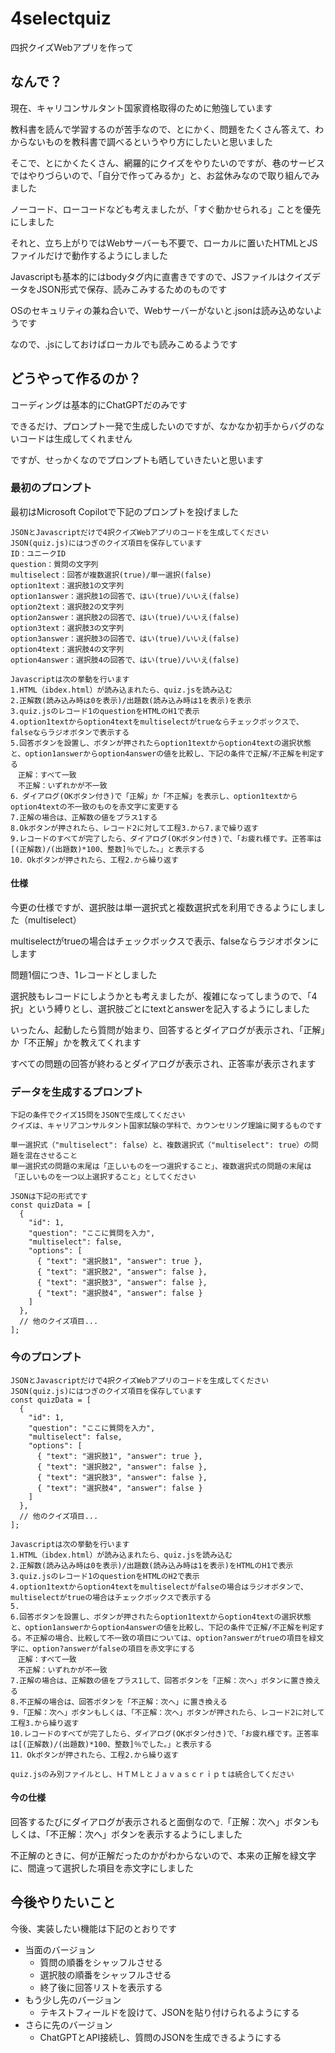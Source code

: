 # 4selectquiz
四択クイズWebアプリを作って

## なんで？
現在、キャリコンサルタント国家資格取得のために勉強しています

教科書を読んで学習するのが苦手なので、とにかく、問題をたくさん答えて、わからないものを教科書で調べるというやり方にしたいと思いました

そこで、とにかくたくさん、網羅的にクイズをやりたいのですが、巷のサービスではやりづらいので、「自分で作ってみるか」と、お盆休みなので取り組んでみました

ノーコード、ローコードなども考えましたが、「すぐ動かせられる」ことを優先にしました

それと、立ち上がりではWebサーバーも不要で、ローカルに置いたHTMLとJSファイルだけで動作するようにしました

Javascriptも基本的にはbodyタグ内に直書きですので、JSファイルはクイズデータをJSON形式で保存、読みこみするためのものです

OSのセキュリティの兼ね合いで、Webサーバーがないと.jsonは読み込めないようです

なので、.jsにしておけばローカルでも読みこめるようです

## どうやって作るのか？
コーディングは基本的にChatGPTだのみです

できるだけ、プロンプト一発で生成したいのですが、なかなか初手からバグのないコードは生成してくれません

ですが、せっかくなのでプロンプトも晒していきたいと思います

### 最初のプロンプト
最初はMicrosoft Copilotで下記のプロンプトを投げました
```
JSONとJavascriptだけで4択クイズWebアプリのコードを生成してください
JSON(quiz.js)にはつぎのクイズ項目を保存しています
ID：ユニークID
question：質問の文字列
multiselect：回答が複数選択(true)/単一選択(false)
option1text：選択肢1の文字列
option1answer：選択肢1の回答で、はい(true)/いいえ(false)
option2text：選択肢2の文字列
option2answer：選択肢2の回答で、はい(true)/いいえ(false)
option3text：選択肢3の文字列
option3answer：選択肢3の回答で、はい(true)/いいえ(false)
option4text：選択肢4の文字列
option4answer：選択肢4の回答で、はい(true)/いいえ(false)

Javascriptは次の挙動を行います
1.HTML（ibdex.html）が読み込まれたら、quiz.jsを読み込む
2.正解数(読み込み時は0を表示)/出題数(読み込み時は1を表示)を表示
3.quiz.jsのレコード1のquestionをHTMLのH1で表示
4.option1textからoption4textをmultiselectがtrueならチェックボックスで、falseならラジオボタンで表示する
5.回答ボタンを設置し、ボタンが押されたらoption1textからoption4textの選択状態と、option1answerからoption4answerの値を比較し、下記の条件で正解/不正解を判定する
　正解：すべて一致
　不正解：いずれかが不一致
6．ダイアログ(OKボタン付き)で「正解」か「不正解」を表示し、option1textからoption4textの不一致のものを赤文字に変更する
7.正解の場合は、正解数の値をプラス1する
8.Okボタンが押されたら、レコード2に対して工程3.から7.まで繰り返す
9.レコードのすべてが完了したら、ダイアログ(OKボタン付き)で、「お疲れ様です。正答率は[(正解数)/(出題数)*100、整数]％でした。」と表示する
10．Okボタンが押されたら、工程2.から繰り返す
```
#### 仕様
今更の仕様ですが、選択肢は単一選択式と複数選択式を利用できるようにしました（multiselect）

multiselectがtrueの場合はチェックボックスで表示、falseならラジオボタンにします

問題1個につき、1レコードとしました

選択肢もレコードにしようかとも考えましたが、複雑になってしまうので、「4択」という縛りとし、選択肢ごとにtextとanswerを記入するようにしました

いったん、起動したら質問が始まり、回答するとダイアログが表示され、「正解」か「不正解」かを教えてくれます

すべての問題の回答が終わるとダイアログが表示され、正答率が表示されます

### データを生成するプロンプト


```
下記の条件でクイズ15問をJSONで生成してください
クイズは、キャリアコンサルタント国家試験の学科で、カウンセリング理論に関するものです

単一選択式（"multiselect": false）と、複数選択式（"multiselect": true）の問題を混在させること
単一選択式の問題の末尾は「正しいものを一つ選択すること」、複数選択式の問題の末尾は「正しいものを一つ以上選択すること」としてください

JSONは下記の形式です
const quizData = [
  {
    "id": 1,
    "question": "ここに質問を入力",
    "multiselect": false,
    "options": [
      { "text": "選択肢1", "answer": true },
      { "text": "選択肢2", "answer": false },
      { "text": "選択肢3", "answer": false },
      { "text": "選択肢4", "answer": false }
    ]
  },
  // 他のクイズ項目...
];

```

### 今のプロンプト


```
JSONとJavascriptだけで4択クイズWebアプリのコードを生成してください
JSON(quiz.js)にはつぎのクイズ項目を保存しています
const quizData = [
  {
    "id": 1,
    "question": "ここに質問を入力",
    "multiselect": false,
    "options": [
      { "text": "選択肢1", "answer": true },
      { "text": "選択肢2", "answer": false },
      { "text": "選択肢3", "answer": false },
      { "text": "選択肢4", "answer": false }
    ]
  },
  // 他のクイズ項目...
];

Javascriptは次の挙動を行います
1.HTML（ibdex.html）が読み込まれたら、quiz.jsを読み込む
2.正解数(読み込み時は0を表示)/出題数(読み込み時は1を表示)をHTMLのH1で表示
3.quiz.jsのレコード1のquestionをHTMLのH2で表示
4.option1textからoption4textをmultiselectがfalseの場合はラジオボタンで、multiselectがtrueの場合はチェックボックスで表示する
5.
6.回答ボタンを設置し、ボタンが押されたらoption1textからoption4textの選択状態と、option1answerからoption4answerの値を比較し、下記の条件で正解/不正解を判定する。不正解の場合、比較して不一致の項目については、option?answerがtrueの項目を緑文字に、option?answerがfalseの項目を赤文字にする
　正解：すべて一致
　不正解：いずれかが不一致
7.正解の場合は、正解数の値をプラス1して、回答ボタンを「正解：次へ」ボタンに置き換える
8.不正解の場合は、回答ボタンを「不正解：次へ」に置き換える
9.「正解：次へ」ボタンもしくは、「不正解：次へ」ボタンが押されたら、レコード2に対して工程3.から繰り返す
10.レコードのすべてが完了したら、ダイアログ(OKボタン付き)で、「お疲れ様です。正答率は[(正解数)/(出題数)*100、整数]％でした。」と表示する
11．Okボタンが押されたら、工程2.から繰り返す

quiz.jsのみ別ファイルとし、ＨＴＭＬとＪａｖａｓｃｒｉｐｔは統合してください
```

#### 今の仕様

回答するたびにダイアログが表示されると面倒なので.「正解：次へ」ボタンもしくは、「不正解：次へ」ボタンを表示するようにしました

不正解のときに、何が正解だったのかがわからないので、本来の正解を緑文字に、間違って選択した項目を赤文字にしました

## 今後やりたいこと

今後、実装したい機能は下記のとおりです

- 当面のバージョン
  - 質問の順番をシャッフルさせる
  - 選択肢の順番をシャッフルさせる
  - 終了後に回答リストを表示する
- もう少し先のバージョン
  - テキストフィールドを設けて、JSONを貼り付けられるようにする
- さらに先のバージョン
  - ChatGPTとAPI接続し、質問のJSONを生成できるようにする
  
